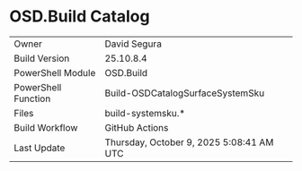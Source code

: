 ﻿# OSD.Build Catalog

| | |
|-|-|
| Owner | David Segura |
| Build Version | 25.10.8.4 |
| PowerShell Module | OSD.Build |
| PowerShell Function | Build-OSDCatalogSurfaceSystemSku |
| Files | build-systemsku.* |
| Build Workflow | GitHub Actions |
| Last Update | Thursday, October 9, 2025 5:08:41 AM UTC |
